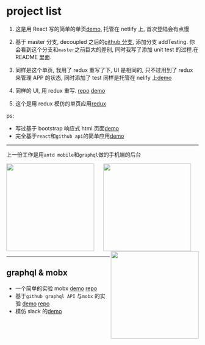 # project list

1. 这是用 React 写的简单的单页[demo](https://react-github-popular.netlify.com/), 托管在 netlify 上, 首次登陆会有点慢

2. 基于 master 分支, decoupled 之后的[github 分支](https://github.com/liuuu/react-github/tree/addTesting), 添加分支 addTesting. 你会看到这个分支和`master`之前巨大的差别, 同时我写了添加 unit test 的过程.在 README 里面.

3. 同样是这个单页, 我用了 redux 重写了下, UI 是相同的, 只不过用到了 redux 来管理 APP 的状态, 同时添加了 test 同样是托管在 nelify 上[demo](https://redux-github.netlify.com/)

4. 同样的 UI, 用 redux 重写. [repo](https://github.com/liuuu/redux-github)
   [demo](https://redux-github.netlify.com/)

5. 这个是用 redux 模仿的单页应用[redux](https://tycoon-carol-63362.netlify.com/)

ps:

* 写过基于 bootstrap 响应式 html 页面[demo](https://monk-ant-68277.netlify.com/)
* 完全基于`react`和`github api`的简单应用[demo](https://gitbattle.netlify.com/)

---

上一份工作是用`antd mobile`和`graphql`做的手机端的后台

<div align="center">
<img align="left" width="230" src="http://osnwxca87.bkt.clouddn.com/IMG_0477.PNG">
<img align="center" width="230" src="http://osnwxca87.bkt.clouddn.com/IMG_0478.PNG">
<img align="right" width="230" src="http://osnwxca87.bkt.clouddn.com/IMG_0732.PNG">
</div>

---

## graphql & mobx

* 一个简单的实验 mobx [demo](https://liuuu.github.io/create-react-app-with-mobx/) [repo](https://github.com/liuuu/create-react-app-with-mobx)
* 基于`github graphql API` 与`mobx` 的实验 [demo](http://github-graphql.surge.sh/) [repo](https://github.com/liuuu/github_graphql/tree/02_github_endpoint)
* 模仿 slack 的[demo](http://slack-talk.surge.sh)
